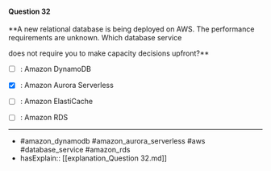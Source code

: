 #### Question  32

**A new relational database is being deployed on AWS. The performance requirements are unknown. Which database service

does not require you to make capacity decisions upfront?**

- [ ] :  Amazon DynamoDB

- [x] :  Amazon Aurora Serverless

- [ ] :  Amazon ElastiCache

- [ ] :  Amazon RDS

----

- #amazon_dynamodb #amazon_aurora_serverless #aws #database_service #amazon_rds
- hasExplain:: [[explanation_Question  32.md]]
